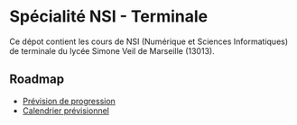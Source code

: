 # Spécialité NSI - Terminale

Ce dépot contient les cours de NSI (Numérique et Sciences Informatiques) de terminale du lycée Simone Veil de Marseille (13013).

## Roadmap

* [Prévision de progression](./roadmap/progression.md)
* [Calendrier prévisionnel](./roadmap/calendrier.md)
